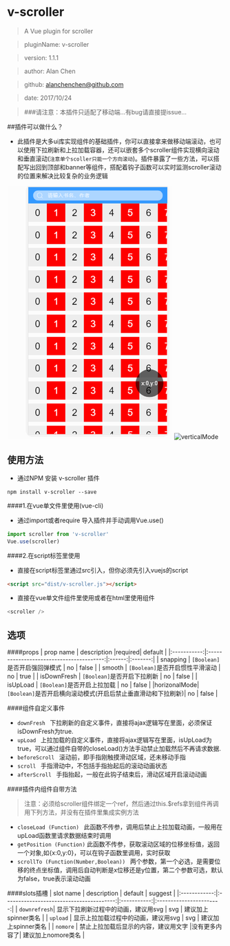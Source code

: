 # v-scroller
> A Vue plugin for scroller

> pluginName:  v-scroller

> version: 1.1.1

> author:	Alan Chen

> github:	alanchenchen@github.com

> date:	2017/10/24

> ###请注意：本插件只适配了移动端...有bug请直接提issue...

##插件可以做什么？
* 此插件是大多ui库实现组件的基础插件，你可以直接拿来做移动端滚动，也可以使用下拉刷新和上拉加载容器，还可以嵌套多个scroller组件实现横向滚动和垂直滚动(`注意单个scoller只能一个方向滚动`)。插件暴露了一些方法，可以搭配写出回到顶部和banner等组件，搭配着钩子函数可以实时监测scroller滚动的位置来解决比较复杂的业务逻辑

![horizonalMode](/horizonalMode.gif)
![verticalMode](/verticalModeh.gif)
## 使用方法
* 通过NPM 安装 v-scroller 插件
```node
npm install v-scroller --save
```
####1.在vue单文件里使用(vue-cli)
* 通过import或者require 导入插件并手动调用Vue.use()  
``` javascript 
import scroller from 'v-scroller'
Vue.use(scroller)
```
####2.在script标签里使用
* 直接在script标签里通过src引入，但你必须先引入vuejs的script  
``` html 
<script src="dist/v-scroller.js"></script>
```
* 直接在vue单文件组件里使用或者在html里使用组件
``` javascript 
<scroller />
```

## 选项
####props
| prop name  |      description                         |required| default |
|:-----------:|:----------------------------------------:|:------:|:-------:|
| snapping    | `[Boolean]`是否开启强回弹模式          |   no   |  false  |
| smooth      | `[Boolean]`是否开启惯性平滑滚动       |   no   |  true   |
| isDownFresh | `[Boolean]`是否开启下拉刷新   |   no   |  false  |
| isUpLoad    | `[Boolean]`是否开启上拉加载      |   no   |  false  |
|horizonalMode| `[Boolean]`是否开启横向滚动模式(开启后禁止垂直滑动和下拉刷新)|   no   |  false  |

####组件自定义事件
* `downFresh `   下拉刷新的自定义事件，直接将ajax逻辑写在里面，必须保证isDownFresh为true. 
* `upLoad `   上拉加载的自定义事件，直接将ajax逻辑写在里面，isUpLoad为true，可以通过组件自带的closeLoad()方法手动禁止加载然后不再请求数据. 
* `beforeScroll `  滚动前，即手指刚触摸滑动区域，还未移动手指
* `scroll `  手指滑动中，不包括手指抬起后的滚动动画状态
* `afterScroll `  手指抬起，一般在此钩子结束后，滑动区域开启滚动动画

####插件内组件自带方法
> 注意：必须给scroller组件绑定一个ref，然后通过this.$refs拿到组件再调用下列方法，并没有在插件里集成实例方法

* `closeLoad (Function) `  此函数不传参，调用后禁止上拉加载动画，一般用在upLoad函数里请求数据结束时调用
* `getPosition (Function)`  此函数不传参，获取滚动区域的位移坐标值，返回一个对象,如{x:0,y:0}，可以在钩子函数里调用，实时获取
* `scrollTo (Function(Number,Boolean)) `   两个参数，第一个必选，是需要位移的终点坐标值，调用后自动判断是x位移还是y位置，第二个参数可选，默认为false，true表示滚动动画

####slots插槽
| slot name    |      description                         | default     | suggest                 |
|:------------:|:----------------------------------------:|:-----------:|:-----------------------:|
| `downrefresh`| 显示下拉刷新过程中的动画，建议用svg       |   svg       |  建议加上spinner类名  |
| `upload`     | 显示上拉加载过程中的动画，建议用svg        |   svg       |  建议加上spinner类名  |
| `nomore`     | 禁止上拉加载后显示的内容，建议用文字    |没有更多内容了|  建议加上nomore类名  |
